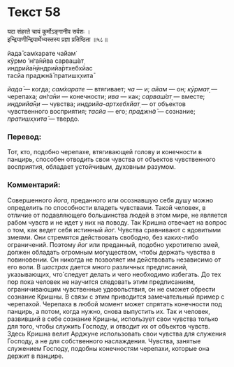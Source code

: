 # Текст 58

यदा संहरते चायं कूर्मोऽङ्गानीव सर्वशः ।  
इन्द्रियाणीन्द्रियार्थेभ्यस्तस्य प्रज्ञा प्रतिष्ठिता ॥५८॥

йада̄ сам̇харате ча̄йам̇  
кӯрмо ’н̇га̄нӣва сарваш́ат̣  
индрийа̄н̣ӣндрийа̄ртхебхйас  
тасйа праджн̃а̄ пратишх̣хита̄

_йада̄_ — когда; _сам̇харате_ — втягивает; _ча_ — и; _айам_ — он; _кӯрмат̣_ — черепаха; _ан̇га̄ни_ — конечности; _ива_ — как; _сарваш́ат̣_ — вместе; _индрийа̄н̣и_ — чувства; _индрийа-артхебхйат̣_ — от объектов чувственного восприятия; _тасйа_ — его; _праджн̃а̄_ — сознание; _пратишх̣хита̄_ — твердо.

### Перевод:

Тот, кто, подобно черепахе, втягивающей голову и конечности в панцирь, способен отводить свои чувства от объектов чувственного восприятия, обладает устойчивым, духовным разумом.

### Комментарий:

Совершенного _йога,_ преданного или осознавшую себя душу можно определить по способности владеть чувствами. Такой человек, в отличие от подавляющего большинства людей в этом мире, не является рабом чувств и не идет у них на поводу. Так Кришна отвечает на вопрос о том, как ведет себя истинный _йог_. Чувства сравнивают с ядовитыми змеями. Они стремятся действовать свободно, без каких-либо ограничений. Поэтому _йог_ или преданный, подобно укротителю змей, должен обладать огромным могуществом, чтобы держать чувства в повиновении. Он никогда не позволяет им действовать независимо от его воли. В _шастрах_ дается много различных предписаний, указывающих, что́ следует делать и чего необходимо избегать. До тех пор пока человек не научится следовать этим предписаниям, ограничивающим чувственные удовольствия, он не сможет обрести сознание Кришны. В связи с этим приводится замечательный пример с черепахой. Черепаха в любой момент может спрятать конечности под панцирь, а потом, когда нужно, снова выпустить их. Так и человек, развивший в себе сознание Кришны, использует свои чувства только для того, чтобы служить Господу, и отводит их от объектов чувств. Здесь Кришна велит Арджуне использовать свои чувства для служения Господу, а не для собственного наслаждения. Чувства, занятые служением Господу, подобны конечностям черепахи, которые она держит в панцире.